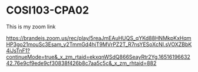 # COSI103-CPA02

This is my zoom link

https://brandeis.zoom.us/rec/play/5reaJmEAuHUQS_qYKd88HNMkpKxHqmHP3go21mouSc3Esam_y2TmmGd4hjT9MVrPZ2T_R7nsYESoXcNI.sVOXZBbK4iJsTnF1?continueMode=true&_x_zm_rtaid=ekxqnWSdQ866SeayRtr2Yg.1651619663242.76e9cf9ede9cf30838f426b8c7aa5c5c&_x_zm_rhtaid=882
